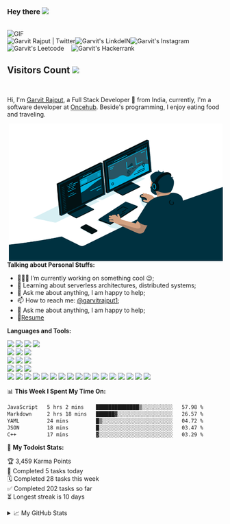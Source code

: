 ### Hey there <img src="https://media.giphy.com/media/hvRJCLFzcasrR4ia7z/giphy.gif" width="25px">
<br />
<img  alt="GIF" src="./profile.gif" />
<br />
<a href="https://twitter.com/garvitrajput1">
  <img align="left" alt="Garvit Rajput | Twitter" src="https://www.vectorlogo.zone/logos/twitter/twitter-ar21.svg"/>
</a>
<a href="https://www.linkedin.com/in/garvitrajput/">
  <img align="left" alt="Garvit's LinkdeIN" src="https://www.vectorlogo.zone/logos/linkedin/linkedin-ar21.svg"/>
</a>
<a href="https://www.instagram.com/rajput.garvit_/">
  <img align="left" alt="Garvit's Instagram" src="https://www.vectorlogo.zone/logos/instagram/instagram-ar21.svg"/>
</a>

<br>

<a href="https://leetcode.com/garvitkumarrajput/">
  <img align="left" alt="Garvit's Leetcode" width="150px" src="https://upload.wikimedia.org/wikipedia/commons/thumb/0/0a/LeetCode_Logo_black_with_text.svg/1280px-LeetCode_Logo_black_with_text.svg.png" />
</a>
<a href="https://www.hackerrank.com/garvitkumarrajp1">
  <img align="left" alt="Garvit's Hackerrank" width="150px" margin="10"src="https://d3keuzeb2crhkn.cloudfront.net/hackerrank/assets/styleguide/logo_wordmark-f5c5eb61ab0a154c3ed9eda24d0b9e31.svg" />
</a>

<br />

## Visitors Count ![](https://profile-counter.glitch.me/garvitrajput/count.svg)
<br />

Hi, I'm [Garvit Rajput](https://garvitr.live/), a Full Stack Developer 🚀 from India, currently, I'm a software developer at [Oncehub](https://www.oncehub.com/). Beside's programming, I enjoy eating food and traveling.

  <img align="right" alt="GIF" src="./code.gif?raw=true" width="500" height="320" />
  
**Talking about Personal Stuffs:**

- 👨🏽‍💻 I’m currently working on something cool :wink:;
- 🌱 Learning about serverless architectures, distributed systems; 
- 💬 Ask me about anything, I am happy to help;
- 📫 How to reach me: [@garvitrajput1](https://twitter.com/garvitrajput1);
- 💬 Ask me about anything, I am happy to help;
- 📝[Resume](https://garvitr.live/data/resume.pdf)


**Languages and Tools:** 

<p>

  <!-- Your languages and tools. Be careful with the alignment. 
  You can use this sites to get logos: https://www.vectorlogo.zone or https://simpleicons.org/
  -->
  <code><img width="10%" src="https://www.vectorlogo.zone/logos/javascript/javascript-ar21.svg"></code>
  <code><img width="10%" src="https://www.vectorlogo.zone/logos/typescriptlang/typescriptlang-ar21.svg"></code>
  <code><img width="10%" src="https://www.vectorlogo.zone/logos/angular/angular-ar21.svg"></code>
  <code><img width="10%" src="https://www.vectorlogo.zone/logos/reactjs/reactjs-ar21.svg"></code>
  <br />
  <code><img width="10%" src="https://www.vectorlogo.zone/logos/nodejs/nodejs-ar21.svg"></code>
  <code><img width="10%" src="https://www.vectorlogo.zone/logos/circleci/circleci-ar21.svg"></code>
  <code><img width="10%" src="https://www.vectorlogo.zone/logos/dotnet/dotnet-ar21.svg"></code>
  <br />
  <code><img width="10%" src="https://www.vectorlogo.zone/logos/mysql/mysql-ar21.svg"></code>
  <code><img width="10%" src="https://www.vectorlogo.zone/logos/sqlite/sqlite-ar21.svg"></code>
  <code><img width="10%" src="https://www.vectorlogo.zone/logos/postgresql/postgresql-ar21.svg"></code>
  <br />
  <code><img width="10%" src="https://www.vectorlogo.zone/logos/git-scm/git-scm-ar21.svg"></code>
  <code><img width="10%" src="https://www.vectorlogo.zone/logos/eslint/eslint-ar21.svg"></code>
  <code><img width="10%" src="https://www.vectorlogo.zone/logos/gnu_bash/gnu_bash-ar21.svg"></code>
  <br />
  <code><img width="10%" src="https://www.vectorlogo.zone/logos/microsoft_azure/microsoft_azure-ar21.svg"></code>
  <code><img width="10%" src="https://www.vectorlogo.zone/logos/docker/docker-ar21.svg"></code>
  <code><img width="10%" src="https://www.vectorlogo.zone/logos/github/github-ar21.svg"></code>
  <code><img width="10%" src="https://www.vectorlogo.zone/logos/atlassian_jira/atlassian_jira-ar21.svg"></code>
  <code><img width="10%" src="https://www.vectorlogo.zone/logos/kubernetes/kubernetes-ar21.svg"></code>
  <code><img width="10%" src="https://www.vectorlogo.zone/logos/mongodb/mongodb-ar21.svg"></code>
  <code><img width="10%" src="https://www.vectorlogo.zone/logos/npmjs/npmjs-ar21.svg"></code>
  <code><img width="10%" src="https://www.vectorlogo.zone/logos/sentryio/sentryio-ar21.svg"></code>
  <code><img width="10%" src="https://www.vectorlogo.zone/logos/sendgrid/sendgrid-ar21.svg"></code>
  <code><img width="10%" src="https://www.vectorlogo.zone/logos/tailwindcss/tailwindcss-ar21.svg"></code>
  <code><img width="10%" src="https://www.vectorlogo.zone/logos/visualstudio_code/visualstudio_code-ar21.svg"></code>
  <code><img width="10%" src="https://www.vectorlogo.zone/logos/alertifyjs/alertifyjs-ar21.svg"></code>
  <code><img width="10%" src="https://www.vectorlogo.zone/logos/getbootstrap/getbootstrap-ar21.svg"></code>
  <code><img width="10%" src="https://www.vectorlogo.zone/logos/bitbucket/bitbucket-ar21.svg"></code>
  <code><img width="10%" src="https://www.vectorlogo.zone/logos/atom_io/atom_io-ar21.svg"></code>
  <code><img width="10%" src="https://www.vectorlogo.zone/logos/expressjs/expressjs-ar21.svg"></code>
  <code><img width="10%" src="https://www.vectorlogo.zone/logos/apple_xcode/apple_xcode-ar21.svg"></code>
</p>

📊 **This Week I Spent My Time On:**
<!--START_SECTION:waka-->
```text
JavaScript   5 hrs 2 mins    ██████████████▒░░░░░░░░░░   57.98 % 
Markdown     2 hrs 18 mins   ██████▓░░░░░░░░░░░░░░░░░░   26.57 % 
YAML         24 mins         █▒░░░░░░░░░░░░░░░░░░░░░░░   04.72 % 
JSON         18 mins         █░░░░░░░░░░░░░░░░░░░░░░░░   03.47 % 
C++          17 mins         ▓░░░░░░░░░░░░░░░░░░░░░░░░   03.29 % 
```
<!--END_SECTION:waka-->

🚧 **My Todoist Stats:**
<!-- TODO-IST:START -->
🏆  3,459 Karma Points           
🌸  Completed 5 tasks today           
🗓  Completed 28 tasks this week           
✅  Completed 202 tasks so far           
⏳  Longest streak is 10 days
<!-- TODO-IST:END -->


<details>
<summary>📈 My GitHub Stats</summary>

<p align="center"> <img src="https://github-readme-stats.vercel.app/api?username=abhisheknaiidu&show_icons=true&theme=gotham" alt="abhisheknaiidu" />

</details>





